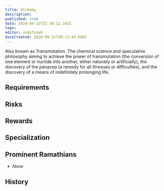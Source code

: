 ```yaml
---
title: Alchemy
description: 
published: true
date: 2020-09-22T21:30:12.163Z
tags: 
editor: undefined
dateCreated: 2020-09-21T20:13:44.698Z
---
```


Also known as Transmutation. The chemical science and speculative philosophy aiming to achieve the power of transmutation (the conversion of one element or nuclide into another, either naturally or artificially), the discovery of the panacea (a remedy for all illnesses or difficulties), and the discovery of a means of indefinitely prolonging life.

## Requirements

## Risks

## Rewards

## Specialization

## Prominent Ramathians

- *None*

## History
